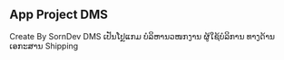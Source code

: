 ## App Project DMS
Create By SornDev
DMS ເປັນໂປຼແກມ ບໍລິຫານວໜກງານ ຜູ້ໃຊ້ບໍລິການ ທາງດ້ານເອກະສານ Shipping
